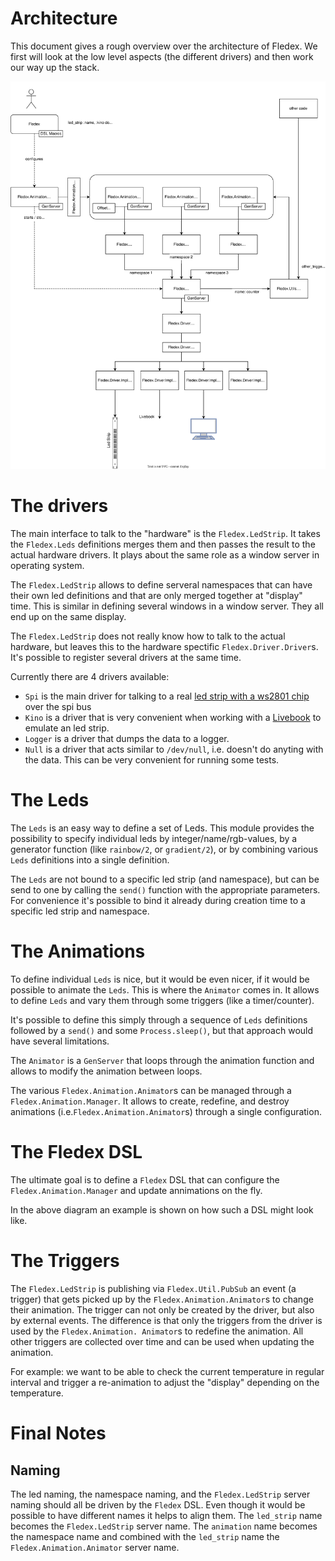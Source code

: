 <!--
Copyright 2023, Matthias Reik <fledex@reik.org>

SPDX-License-Identifier: Apache-2.0
-->

# Architecture
This document gives a rough overview over the architecture of Fledex. We first will 
look at the low level aspects (the different drivers) and then work our way up the 
stack.

![Architecture Diagram](./architecture.drawio.svg)

# The drivers
The main interface to talk to the "hardware" is the `Fledex.LedStrip`. It takes the
`Fledex.Leds` definitions merges them and then passes the result to the actual 
hardware drivers. It plays about the same role as a window server in operating system.

The `Fledex.LedStrip` allows to define serveral namespaces that can have their own 
led definitions and that are only merged together at "display" time. This is similar 
in defining several windows in a window server. They all end up on the same display.

The `Fledex.LedStrip` does not really know how to talk to the actual hardware, but 
leaves this to the hardware spectific `Fledex.Driver.Driver`s. It's possible to 
register several drivers at the same time.

Currently there are 4 drivers available:
* `Spi` is the main driver for talking to a real 
  [led strip with a ws2801 chip](https://www.amazon.com/s?k=ws2801) over the spi bus
* `Kino` is a driver that is very convenient when working with a 
  [Livebook](https://livebook.dev/) to emulate an led strip.
* `Logger` is a driver that dumps the data to a logger.
* `Null` is a driver that acts similar to `/dev/null`, i.e. doesn't do anyting with the
  data. This can be very convenient for running some tests.

# The Leds
The `Leds` is an easy way to define a set of Leds. This module provides the 
possibility to specify individual leds by integer/name/rgb-values, by a generator 
function (like `rainbow/2`, or `gradient/2`), or by combining various `Leds` 
definitions into a single definition.

The `Leds` are not bound to a specific led strip (and namespace), but can be send 
to one by calling the `send()` function with the appropriate parameters. For 
convenience it's possible to bind it already during creation time to a specific 
led strip and namespace.

# The Animations
To define individual `Leds` is nice, but it would be even nicer, if it would be 
possible to animate the `Leds`. This is where the `Animator` comes in. It allows 
to define `Leds` and vary them through some triggers (like a timer/counter). 

It's possible to define this simply through a sequence of `Leds` definitions 
followed by a `send()` and some `Process.sleep()`, but that approach would have 
several limitations.

The `Animator` is a `GenServer` that loops through the animation function and allows
to modify the animation between loops.

The various `Fledex.Animation.Animator`s can be managed through a 
`Fledex.Animation.Manager`. It allows to create, redefine, and destroy animations 
(i.e.`Fledex.Animation.Animator`s) through a single configuration.

# The Fledex DSL
The ultimate goal is to define a `Fledex` DSL that can configure the 
`Fledex.Animation.Manager` and update annimations on the fly.

In the above diagram an example is shown on how such a DSL might look like. 

# The Triggers

The `Fledex.LedStrip` is publishing via `Fledex.Util.PubSub` an event (a trigger) 
that gets picked up by the `Fledex.Animation.Animator`s to change their animation. 
The trigger can not only be created by the driver, but also by external events. The
difference is that only the triggers from the driver is used by the `Fledex.Animation.
Animator`s to redefine the animation. All other triggers are collected over time and
can be used when updating the animation. 

For example: we want to be able to check the current temperature in regular interval 
and trigger a re-animation to adjust the "display" depending on the temperature.

# Final Notes
## Naming
The led naming, the namespace naming, and the `Fledex.LedStrip` server naming should 
all be driven by the `Fledex`  DSL. Even though it would be possible to have different
names it helps to align them. The `led_strip` name becomes the `Fledex.LedStrip` server
name. The `animation` name becomes the namespace name and combined with the `led_strip`
name the `Fledex.Animation.Animator` server name.
